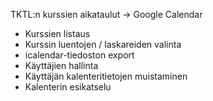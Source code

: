 TKTL:n kurssien aikataulut -> Google Calendar

* Kurssien listaus
* Kurssin luentojen / laskareiden valinta
* icalendar-tiedoston export
* Käyttäjien hallinta
* Käyttäjän kalenteritietojen muistaminen
* Kalenterin esikatselu
